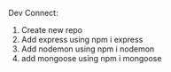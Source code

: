 Dev Connect:
1. Create new repo
2. Add express using npm i express
3. Add nodemon using npm i nodemon
4. add mongoose using npm i mongoose
